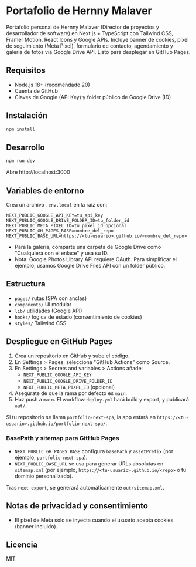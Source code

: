 # Portafolio de Hernny Malaver

Portafolio personal de Hernny Malaver (Director de proyectos y desarrollador de software) en Next.js + TypeScript con Tailwind CSS, Framer Motion, React Icons y Google APIs. Incluye banner de cookies, píxel de seguimiento (Meta Pixel), formulario de contacto, agendamiento y galería de fotos vía Google Drive API. Listo para desplegar en GitHub Pages.

## Requisitos
- Node.js 18+ (recomendado 20)
- Cuenta de GitHub
- Claves de Google (API Key) y folder público de Google Drive (ID)

## Instalación

```bash
npm install
```

## Desarrollo

```bash
npm run dev
```

Abre http://localhost:3000

## Variables de entorno
Crea un archivo `.env.local` en la raíz con:

```
NEXT_PUBLIC_GOOGLE_API_KEY=tu_api_key
NEXT_PUBLIC_GOOGLE_DRIVE_FOLDER_ID=tu_folder_id
NEXT_PUBLIC_META_PIXEL_ID=tu_pixel_id_opcional
NEXT_PUBLIC_GH_PAGES_BASE=nombre_del_repo
NEXT_PUBLIC_BASE_URL=https://<tu-usuario>.github.io/<nombre_del_repo>
```

- Para la galería, comparte una carpeta de Google Drive como "Cualquiera con el enlace" y usa su ID.
- Nota: Google Photos Library API requiere OAuth. Para simplificar el ejemplo, usamos Google Drive Files API con un folder público.

## Estructura
- `pages/` rutas (SPA con anclas)
- `components/` UI modular
- `lib/` utilidades (Google API)
- `hooks/` lógica de estado (consentimiento de cookies)
- `styles/` Tailwind CSS

## Despliegue en GitHub Pages
1. Crea un repositorio en GitHub y sube el código.
2. En Settings > Pages, selecciona "GitHub Actions" como Source.
3. En Settings > Secrets and variables > Actions añade:
   - `NEXT_PUBLIC_GOOGLE_API_KEY`
   - `NEXT_PUBLIC_GOOGLE_DRIVE_FOLDER_ID`
   - `NEXT_PUBLIC_META_PIXEL_ID` (opcional)
4. Asegúrate de que la rama por defecto es `main`.
5. Haz push a `main`. El workflow `deploy.yml` hará build y export, y publicará `out/`.

Si tu repositorio se llama `portfolio-next-spa`, la app estará en `https://<tu-usuario>.github.io/portfolio-next-spa/`.

### BasePath y sitemap para GitHub Pages
- `NEXT_PUBLIC_GH_PAGES_BASE` configura `basePath` y `assetPrefix` (por ejemplo, `portfolio-next-spa`).
- `NEXT_PUBLIC_BASE_URL` se usa para generar URLs absolutas en `sitemap.xml` (por ejemplo, `https://<tu-usuario>.github.io/<repo>` o tu dominio personalizado).

Tras `next export`, se generará automáticamente `out/sitemap.xml`.

## Notas de privacidad y consentimiento
- El pixel de Meta solo se inyecta cuando el usuario acepta cookies (banner incluido).

## Licencia
MIT
